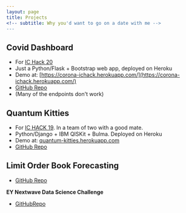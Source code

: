 ```yaml
---
layout: page
title: Projects
<!-- subtitle: Why you'd want to go on a date with me -->
---
```


<!-- Collaborai -->

## Covid Dashboard
+ For [IC Hack 20](https://ichack.org/)
+ Just a Python/Flask + Bootstrap web app, deployed on Heroku
+ Demo at: [https://corona-ichack.herokuapp.com/](https://corona-ichack.herokuapp.com/)
+ [GitHub Repo](https://github.com/chrischia06/ichack20)
+ (Many of the endpoints don't work)


## Quantum Kitties
+ For [IC HACK 19](https://19.ichack.org/). In a team of two with a good mate.
+ Python/Django + IBM QISKit + Bulma. Deployed on Heroku
+ Demo at: [quantum-kitties.herokuapp.com](quantum-kitties.herokuapp.com)
+ [GitHub Repo](https://github.com/topher-lo/quantum-kitties)



## Limit Order Book Forecasting
+ [GitHub Repo](https://github.com/chrischia06/XTXForecastingChallenge)

**EY Nextwave Data Science Challenge**
+ [GitHubRepo](https://github.com/chrischia06/EY-Nextwave-Data-Science-Challenge-2019)